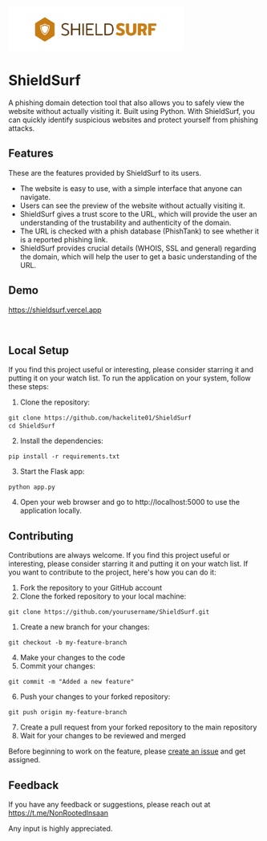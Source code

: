 
<img src="static/shieldsurf-normal.png"  width="350" height="88">


# ShieldSurf

A phishing domain detection tool that also allows you to safely view the website without actually visiting it. Built using Python. With ShieldSurf, you can quickly identify suspicious websites and protect yourself from phishing attacks.


## Features

These are the features provided by ShieldSurf to its users.
- The website is easy to use, with a simple interface that anyone can navigate.
- Users can see the preview of the website without actually visiting it.
- ShieldSurf gives a trust score to the URL, which will provide the user an understanding of the trustability and authenticity of the domain.
- The URL is checked with a phish database (PhishTank) to see whether it is a reported phishing link.
- ShieldSurf provides crucial details (WHOIS, SSL and general) regarding the domain, which will help the user to get a basic understanding of the URL.

## Demo

https://shieldsurf.vercel.app

<br>

## Local Setup
If you find this project useful or interesting, please consider starring it and putting it on your watch list.
To run the application on your system, follow these steps:

1. Clone the repository: 

```shell
git clone https://github.com/hackelite01/ShieldSurf
cd ShieldSurf
```

2. Install the dependencies: 

```shell
pip install -r requirements.txt
```

3. Start the Flask app: 

```shell
python app.py
```

4. Open your web browser and go to http://localhost:5000 to use the application locally.

## Contributing

Contributions are always welcome. If you find this project useful or interesting, please consider starring it and putting it on your watch list. If you want to contribute to the project, here's how you can do it:

1. Fork the repository to your GitHub account
2. Clone the forked repository to your local machine: 

```shell
git clone https://github.com/yourusername/ShieldSurf.git
```

1. Create a new branch for your changes:

```shell
git checkout -b my-feature-branch
```

4. Make your changes to the code
5. Commit your changes: 

```shell
git commit -m "Added a new feature"
```

6. Push your changes to your forked repository: 

```shell
git push origin my-feature-branch
```

7. Create a pull request from your forked repository to the main repository
8. Wait for your changes to be reviewed and merged
   

Before beginning to work on the feature, please [create an issue](https://github.com/hackelite01/ShieldSurf/issues) and get assigned.

## Feedback

If you have any feedback or suggestions, please reach out at https://t.me/NonRootedInsaan

Any input is highly appreciated.


<!-- ## Authors

- [@hackelite01](https://www.github.com/hackelite01) -->





<!-- # URL Assessment Criteria

## Traffic Volume Ranking
Most authentic websites are usually have good traffic volumne. -->
<!-- 
A Research-Oriented Top Sites Ranking Hardened Against Manipulation. This list aggregates the top 1M ranks from the lists provided by Alexa, Umbrella, Majestic, and Farsight from 16 February 2023 to 17 March 2023 (30 days). 
May be later we can integrate tranco into code instead of using the CSV to always get the latest 1M list.
[tranco website](https://tranco-list.eu/)  
-->

<!-- ## Age of Domain
Using who is get the domain age. If domain is less than 2 years old might not be a very authentic website.

## URL Shortner 
Check whether the original URL is hidden using any URL shortening services. 

## HSTS Support
Check whether the domain has HTTPS, HSTS support. Authentic domains often have HSTS support.

## Presence of IP Address Instead of Domain
Phishing links may have IP address instead of domain names. All authentic domains have dedicated domain names.

## URL Redirects to Other Page
If the URL is redirected to any other page, attacker may be trying to hide the original phishing link.

## Too Long URL
If the URL length is greater than 75, it may be a phishing website and attacker may be trying to hide the sketchy part from the address bar.

## Depth of URL
If the the depth of URL (number of /) is more than usual, chances that the URL is a phishing link is high. Legit websites don't usually keep too many sub pages. -->

<!-- ## Presence of onmouseover, iframe, right-click disabling, forms, popups etc.
Except forms all these things are bit shady. So if a website is having any of these they might be trying to hide something or divert your attention.

presence of keywords like : login, password, card details, email etc. in website content and url)
subdomain with legit name / login or secure
presence of long string/ random characters in url
presence of unicode charector in domain to look like legit website
similarity to legitimate domain
domain reputation in public blacklists
domain registrars with loose policies
ip address reputation
ssl certificate validity (self signed / invalid check)
unusual extension (.tk,pw) TLD
non standard url
pop ups
presence of email address in url 
env : phishing-env
 -->